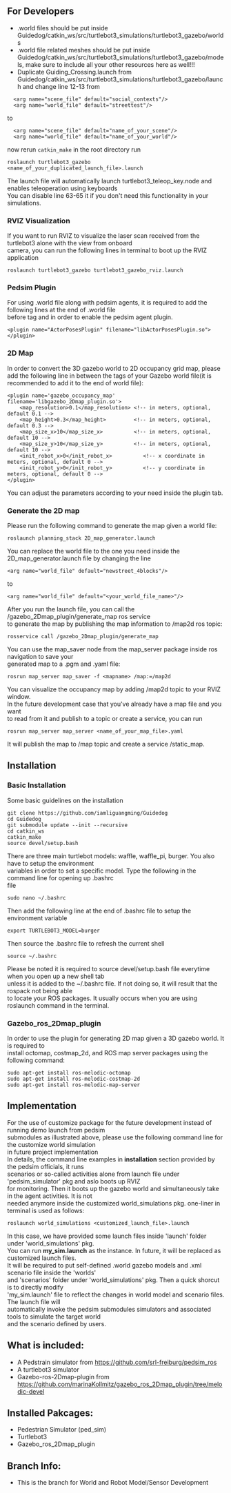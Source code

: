 ## For Developers

  - .world files should be put inside Guidedog/catkin_ws/src/turtlebot3_simulations/turtlebot3_gazebo/worlds
  - .world file related meshes should be put inside Guidedog/catkin_ws/src/turtlebot3_simulations/turtlebot3_gazebo/models, make sure to include all your other resources here as well!!!
  - Duplicate Guiding_Crossing.launch from Guidedog/catkin_ws/src/turtlebot3_simulations/turtlebot3_gazebo/launch and change line 12-13 from 
  ```
    <arg name="scene_file" default="social_contexts"/>
    <arg name="world_file" default="streettest"/>
  ```
  to
  ```
    <arg name="scene_file" default="name_of_your_scene"/>
    <arg name="world_file" default="name_of_your_world"/>
  ```
  now rerun ```catkin_make``` in the root directory
  run
  ```
  roslaunch turtlebot3_gazebo <name_of_your_duplicated_launch_file>.launch 
  ```  
  The launch file will automatically launch turtlebot3_teleop_key.node and enables teleoperation using keyboards  
  You can disable line 63-65 it if you don't need this functionality in your simulations.  
  
### RVIZ Visualization
  If you want to run RVIZ to visualize the laser scan received from the turtlebot3 alone with the view from onboard  
  camera, you can run the following lines in terminal to boot up the RVIZ application  
  ```  
  roslaunch turtlebot3_gazebo turtlebot3_gazebo_rviz.launch  
  ```  
### Pedsim Plugin
  For using .world file along with pedsim agents, it is required to add the following lines at the end of .world file  
  before tag </world> and </sdf> in order to enable the pedsim agent plugin.   
  ```  
  <plugin name="ActorPosesPlugin" filename="libActorPosesPlugin.so">
  </plugin>  
  ```
### 2D Map
  In order to convert the 3D gazebo world to 2D occupancy grid map, please add the following line in between the <world> </world> tags of your Gazebo world file(it is recommended to add it to the end of world file):  
```  
<plugin name='gazebo_occupancy_map' filename='libgazebo_2Dmap_plugin.so'>
    <map_resolution>0.1</map_resolution> <!-- in meters, optional, default 0.1 -->
    <map_height>0.3</map_height>         <!-- in meters, optional, default 0.3 -->
    <map_size_x>10</map_size_x>          <!-- in meters, optional, default 10 -->
    <map_size_y>10</map_size_y>          <!-- in meters, optional, default 10 -->
    <init_robot_x>0</init_robot_x>          <!-- x coordinate in meters, optional, default 0 -->
    <init_robot_y>0</init_robot_y>          <!-- y coordinate in meters, optional, default 0 -->
</plugin>  
```  
You can adjust the parameters according to your need inside the plugin tab.

### Generate the 2D map  
Please run the following command to generate the map given a world file:
```
roslaunch planning_stack 2D_map_generator.launch  
```  
You can replace the world file to the one you need inside the 2D_map_generator.launch file by changing the line  
```
<arg name="world_file" default="newstreet_4blocks"/>
```
to  
```
<arg name="world_file" default="<your_world_file_name>"/>
```
After you run the launch file, you can call the /gazebo_2Dmap_plugin/generate_map ros service  
to generate the map by publishing the map information to /map2d ros topic:  
```  
rosservice call /gazebo_2Dmap_plugin/generate_map  
```  
You can use the map_saver node from the map_server package inside ros navigation to save your  
generated map to a .pgm and .yaml file:  
```
rosrun map_server map_saver -f <mapname> /map:=/map2d  
```
You can visualize the occupancy map by adding /map2d topic to your RVIZ window.  
In the future development case that you've already have a map file and you want  
to read from it and publish to a topic or create a service, you can run  
```
rosrun map_server map_server <name_of_your_map_file>.yaml  
```
It will publish the map to /map topic and create a service /static_map.

## Installation

### Basic Installation
  Some basic guidelines on the installation
```
git clone https://github.com/iamliguangming/Guidedog
cd Guidedog
git submodule update --init --recursive
cd catkin_ws
catkin_make
source devel/setup.bash
```  
There are three main turtlebot models: waffle, waffle_pi, burger. You also have to setup the environment  
variables in order to set a specific model. Type the following in the command line for opening up .bashrc  
file
```  
sudo nano ~/.bashrc  
```  
Then add the following line at the end of .bashrc file to setup the environment variable  
```
export TURTLEBOT3_MODEL=burger  
```  
Then source the .bashrc file to refresh the current shell  
```
source ~/.bashrc  
```  
Please be noted it is required to source devel/setup.bash file everytime when you open up a new shell tab  
unless it is added to the ~/.bashrc file. If not doing so, it will result that the rospack not being able  
to locate your ROS packages. It usually occurs when you are using roslaunch command in the terminal.

### Gazebo_ros_2Dmap_plugin  
  In order to use the plugin for generating 2D map given a 3D gazebo world. It is required to  
install octomap, costmap_2d, and ROS map server packages using the following command:  
```  
sudo apt-get install ros-melodic-octomap  
sudo apt-get install ros-melodic-costmap-2d  
sudo apt-get install ros-melodic-map-server  
```  


## Implementation  

  For the use of customize package for the future development instead of running demo launch from pedsim  
submodules as illustrated above, please use the following command line for the customize world simulation  
in future project implementation  
  In details, the command line examples in **installation** section provided by the pedsim officials, it runs  
scenarios or so-called activities alone from launch file under 'pedsim_simulator' pkg and aslo boots up RVIZ  
for monitoring. Then it boots up the gazebo world and simultaneously take in the agent activities. It is not  
needed anymore inside the customized world_simulations pkg. one-liner in terminal is used as follows: 
```
roslaunch world_simulations <customized_launch_file>.launch
```  
  In this case, we have provided some launch files inside 'launch' folder under 'world_simulations' pkg.  
You can run **my_sim.launch** as the instance. In future, it will be replaced as customized launch files.  
It will be required to put self-defined .world gazebo models and .xml scenario file inside the 'worlds'  
and 'scenarios' folder under 'world_simulations' pkg. Then a quick shorcut is to directly modify  
'my_sim.launch' file to reflect the changes in world model and scenario files. The launch file will  
automatically invoke the pedsim submodules simulators and associated tools to simulate the target world  
and the scenario defined by users.  

## What is included:
- A Pedstrain simulator from https://github.com/srl-freiburg/pedsim_ros
- A turtlebot3 simulator
- Gazebo-ros-2Dmap-plugin from https://github.com/marinaKollmitz/gazebo_ros_2Dmap_plugin/tree/melodic-devel

## Installed Pakcages:
- Pedestrian Simulator (ped_sim)
- Turtlebot3
- Gazebo_ros_2Dmap_plugin
## Branch Info:
- This is the branch for World and Robot Model/Sensor Development
